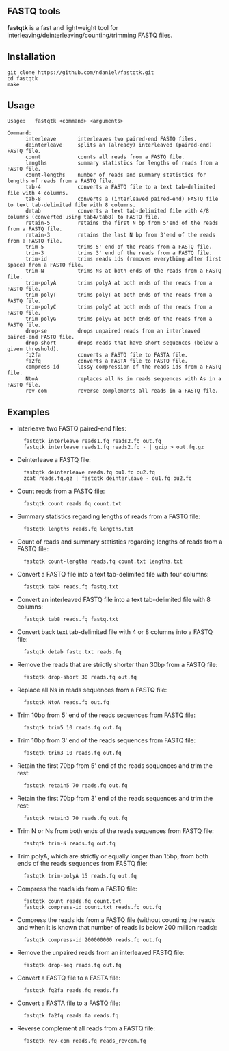 FASTQ tools
------------

**fastqtk** is a fast and lightweight tool for interleaving/deinterleaving/counting/trimming FASTQ files.

Installation
------------

```
git clone https://github.com/ndaniel/fastqtk.git
cd fastqtk
make
```

Usage
-----
```
Usage:   fastqtk <command> <arguments>

Command:
      interleave       interleaves two paired-end FASTQ files.
      deinterleave     splits an (already) interleaved (paired-end) FASTQ file.
      count            counts all reads from a FASTQ file.
      lengths          summary statistics for lengths of reads from a FASTQ file.
      count-lengths    number of reads and summary statistics for lengths of reads from a FASTQ file.
      tab-4            converts a FASTQ file to a text tab-delimited file with 4 columns.
      tab-8            converts a (interleaved paired-end) FASTQ file to text tab-delimited file with 8 columns.
      detab            converts a text tab-delimited file with 4/8 columns (converted using tab4/tab8) to FASTQ file.
      retain-5         retains the first N bp from 5'end of the reads from a FASTQ file.
      retain-3         retains the last N bp from 3'end of the reads from a FASTQ file.
      trim-5           trims 5' end of the reads from a FASTQ file.
      trim-3           trims 3' end of the reads from a FASTQ file.
      trim-id          trims reads ids (removes everything after first space) from a FASTQ file.
      trim-N           trims Ns at both ends of the reads from a FASTQ file.
      trim-polyA       trims polyA at both ends of the reads from a FASTQ file.
      trim-polyT       trims polyT at both ends of the reads from a FASTQ file.
      trim-polyC       trims polyC at both ends of the reads from a FASTQ file.
      trim-polyG       trims polyG at both ends of the reads from a FASTQ file.
      drop-se          drops unpaired reads from an interleaved paired-end FASTQ file.
      drop-short       drops reads that have short sequences (below a given threshold).
      fq2fa            converts a FASTQ file to FASTA file.
      fa2fq            converts a FASTA file to FASTQ file.
      compress-id      lossy compression of the reads ids from a FASTQ file.
      NtoA             replaces all Ns in reads sequences with As in a FASTQ file.
      rev-com          reverse complements all reads in a FASTQ file.

```

Examples
--------------

* Interleave two FASTQ paired-end files:

        fastqtk interleave reads1.fq reads2.fq out.fq
        fastqtk interleave reads1.fq reads2.fq - | gzip > out.fq.gz

* Deinterleave a FASTQ file:

        fastqtk deinterleave reads.fq ou1.fq ou2.fq
        zcat reads.fq.gz | fastqtk deinterleave - ou1.fq ou2.fq

* Count reads from a FASTQ file:

        fastqtk count reads.fq count.txt

* Summary statistics regarding lengths of reads from a FASTQ file:

        fastqtk lengths reads.fq lengths.txt

* Count of reads and summary statistics regarding lengths of reads from a FASTQ file:

        fastqtk count-lengths reads.fq count.txt lengths.txt

* Convert a FASTQ file into a text tab-delimited file with four columns:

        fastqtk tab4 reads.fq fastq.txt
        
* Convert an interleaved FASTQ file into a text tab-delimited file with 8 columns:

        fastqtk tab8 reads.fq fastq.txt

* Convert back text tab-delimited file with 4 or 8 columns into a FASTQ file:

        fastqtk detab fastq.txt reads.fq

* Remove the reads that are strictly shorter than 30bp from a FASTQ file:

        fastqtk drop-short 30 reads.fq out.fq
        
* Replace all Ns in reads sequences from a FASTQ file:

        fastqtk NtoA reads.fq out.fq

* Trim 10bp from 5' end of the reads sequences from FASTQ file:

        fastqtk trim5 10 reads.fq out.fq
        
* Trim 10bp from 3' end of the reads sequences from FASTQ file:

        fastqtk trim3 10 reads.fq out.fq
        
* Retain the first 70bp from 5' end of the reads sequences and trim the rest:

        fastqtk retain5 70 reads.fq out.fq
        
* Retain the first 70bp from 3' end of the reads sequences and trim the rest:

        fastqtk retain3 70 reads.fq out.fq
        
* Trim N or Ns from both ends of the reads sequences from FASTQ file:

        fastqtk trim-N reads.fq out.fq

* Trim polyA, which are strictly or equally longer than 15bp, from both ends of the reads sequences from FASTQ file:

        fastqtk trim-polyA 15 reads.fq out.fq

* Compress the reads ids from a FASTQ file:

        fastqtk count reads.fq count.txt
        fastqtk compress-id count.txt reads.fq out.fq
        
* Compress the reads ids from a FASTQ file (without counting the reads and when it is known that number of reads is below 200 million reads):

        fastqtk compress-id 200000000 reads.fq out.fq
        
* Remove the unpaired reads from an interleaved FASTQ file:

        fastqtk drop-seq reads.fq out.fq

* Convert a FASTQ file to a FASTA file:

        fastqtk fq2fa reads.fq reads.fa

* Convert a FASTA file to a FASTQ file:

        fastqtk fa2fq reads.fa reads.fq
        
* Reverse complement all reads from a FASTQ file:

        fastqtk rev-com reads.fq reads_revcom.fq
        
        
        
